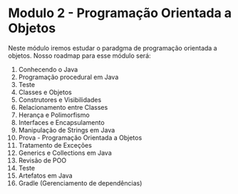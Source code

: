 # Modulo 2 - Programação Orientada a Objetos

Neste módulo iremos estudar o paradgma de programação orientada a objetos. Nosso roadmap para esse módulo será:

1. Conhecendo o Java
2. Programação procedural em Java
3. Teste
4. Classes e Objetos
5. Construtores e Visibilidades
6. Relacionamento entre Classes
7. Herança e Polimorfismo
8. Interfaces e Encapsulamento
9. Manipulação de Strings em Java
10. Prova - Programação Orientada a Objetos
11. Tratamento de Exceções
12. Generics e Collections em Java
13. Revisão de POO
14. Teste
15. Artefatos em Java
16. Gradle (Gerenciamento de dependências)
